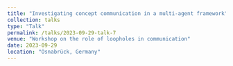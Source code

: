 ```yaml
---
title: "Investigating concept communication in a multi-agent framework"
collection: talks
type: "Talk"
permalink: /talks/2023-09-29-talk-7
venue: "Workshop on the role of loopholes in communication"
date: 2023-09-29
location: "Osnabrück, Germany"
---
```

